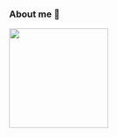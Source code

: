 ### About me 👋

<!--
**jansu-dev/jansu-dev** is a ✨ _special_ ✨ repository because its `README.md` (this file) appears on your GitHub profile.

Here are some ideas to get you started:

- 🔭 I’m currently working on PingCAP
- 🌱 I’m currently learning Golang and Rust
- 👯 I’m looking to collaborate on ...
- 💬 Ask me about ...
- 📮 How to reach me: jansu-dev@outlook.com, wechat: xh9836 (please note place where you are from and what is your aim)
-->

<img height="180em" src="https://github-readme-stats-ten-phi-92.vercel.app/api?username=veeupup&theme=dark&show_icons=true" />
